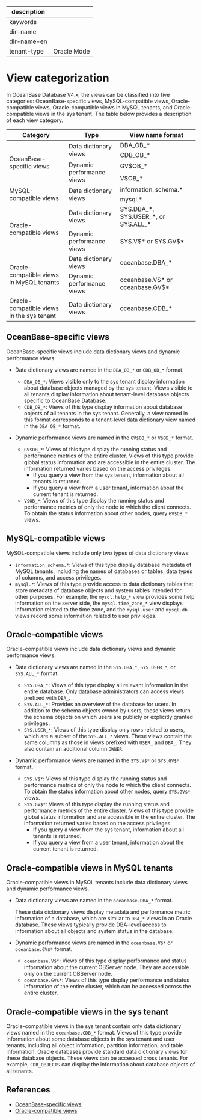 |description||
|---|---|
|keywords||
|dir-name||
|dir-name-en||
|tenant-type|Oracle Mode|

# View categorization

In OceanBase Database V4.x, the views can be classified into five categories: OceanBase-specific views, MySQL-compatible views, Oracle-compatible views, Oracle-compatible views in MySQL tenants, and Oracle-compatible views in the sys tenant. The table below provides a description of each view category.

<table>
  <thead>
    <tr>
      <th>Category</th>
      <th>Type</th>
      <th>View name format</th>
    </tr>
  </thead>
  <tr>
    <td rowspan="4">OceanBase-specific views</td>
    <td rowspan="2">Data dictionary views</td>
    <td>DBA_OB_*</td>
  </tr>
  <tr>
    <td>CDB_OB_*</td>
  </tr>
  <tr>
    <td rowspan="2">Dynamic performance views</td>
    <td>GV$OB_*</td>
  </tr>
  <tr>
    <td>V$OB_*</td>
  </tr>
  <tr>
    <td rowspan="2">MySQL-compatible views</td>
    <td rowspan="2">Data dictionary views</td>
    <td>information_schema.*</td>
  </tr>
  <tr>
    <td>mysql.*</td>
  </tr>
  <tr>
    <td rowspan="2">Oracle-compatible views</td>
    <td>Data dictionary views</td>
    <td>SYS.DBA_*, SYS.USER_*, or SYS.ALL_*</td>
  </tr>
  <tr>
    <td>Dynamic performance views</td>
    <td>SYS.V$* or SYS.GV$* </td>
  </tr>
  <tr>
    <td rowspan="2">Oracle-compatible views in MySQL tenants</td>
    <td>Data dictionary views</td>
    <td>oceanbase.DBA_*</td>
  </tr>
  <tr>
    <td>Dynamic performance views</td>
    <td>oceanbase.V$* or oceanbase.GV$*</td>
  </tr>
  <tr>
    <td>Oracle-compatible views in the sys tenant</td>
    <td>Data dictionary views</td>
    <td>oceanbase.CDB_*</td>
  </tr>
</table>

## OceanBase-specific views

OceanBase-specific views include data dictionary views and dynamic performance views. 

* Data dictionary views are named in the `DBA_OB_*` or `CDB_OB_*` format.
   
   * `DBA_OB_*`: Views visible only to the sys tenant display information about database objects managed by the sys tenant. Views visible to all tenants display information about tenant-level database objects specific to OceanBase Database. 
   * `CDB_OB_*`: Views of this type display information about database objects of all tenants in the sys tenant. Generally, a view named in this format corresponds to a tenant-level data dictionary view named in the `DBA_OB_*` format. 

* Dynamic performance views are named in the `GV$OB_*` or `V$OB_*` format.
   * `GV$OB_*`: Views of this type display the running status and performance metrics of the entire cluster. Views of this type provide global status information and are accessible in the entire cluster. 
      The information returned varies based on the access privileges.
      * If you query a view from the sys tenant, information about all tenants is returned. 
      * If you query a view from a user tenant, information about the current tenant is returned. 
   * `V$OB_*`: Views of this type display the running status and performance metrics of only the node to which the client connects. To obtain the status information about other nodes, query `GV$OB_*` views. 

## MySQL-compatible views

MySQL-compatible views include only two types of data dictionary views:

* `information_schema.*`: Views of this type display database metadata of MySQL tenants, including the names of databases or tables, data types of columns, and access privileges. 
* `mysql.*`: Views of this type provide access to data dictionary tables that store metadata of database objects and system tables intended for other purposes. For example, the `mysql.help_*` view provides some help information on the server side, the `mysql.time_zone_*` view displays information related to the time zone, and the `mysql.user` and `mysql.db` views record some information related to user privileges. 

## Oracle-compatible views

Oracle-compatible views include data dictionary views and dynamic performance views. 

* Data dictionary views are named in the `SYS.DBA_*`, `SYS.USER_*`, or `SYS.ALL_*` format.
   * `SYS.DBA_*`: Views of this type display all relevant information in the entire database. Only database administrators can access views prefixed with `DBA_`. 
   * `SYS.ALL_*`: Provides an overview of the database for users. In addition to the schema objects owned by users, these views return the schema objects on which users are publicly or explicitly granted privileges. 
   * `SYS.USER_*`: Views of this type display only rows related to users, which are a subset of the `SYS.ALL_*` views. These views contain the same columns as those in views prefixed with `USER_` and `DBA_`. They also contain an additional column `OWNER`. 

* Dynamic performance views are named in the `SYS.V$*` or `SYS.GV$*` format.
   * `SYS.V$*`: Views of this type display the running status and performance metrics of only the node to which the client connects. To obtain the status information about other nodes, query `SYS.GV$*` views. 
   * `SYS.GV$*`: Views of this type display the running status and performance metrics of the entire cluster. Views of this type provide global status information and are accessible in the entire cluster. 
      The information returned varies based on the access privileges.
      * If you query a view from the sys tenant, information about all tenants is returned. 
      * If you query a view from a user tenant, information about the current tenant is returned. 

## Oracle-compatible views in MySQL tenants

Oracle-compatible views in MySQL tenants include data dictionary views and dynamic performance views. 

* Data dictionary views are named in the `oceanbase.DBA_*` format.

   These data dictionary views display metadata and performance metric information of a database, which are similar to `DBA_*` views in an Oracle database. These views typically provide DBA-level access to information about all objects and system status in the database. 

* Dynamic performance views are named in the `oceanbase.V$*` or `oceanbase.GV$*` format.
   * `oceanbase.V$*`: Views of this type display performance and status information about the current OBServer node. They are accessible only on the current OBServer node. 
   * `oceanbase.GV$*`: Views of this type display performance and status information of the entire cluster, which can be accessed across the entire cluster. 

## Oracle-compatible views in the sys tenant

Oracle-compatible views in the sys tenant contain only data dictionary views named in the `oceanbase.CDB_*` format.
Views of this type provide information about some database objects in the sys tenant and user tenants, including all object information, partition information, and table information. Oracle databases provide standard data dictionary views for these database objects. These views can be accessed cross tenants. For example, `CDB_OBJECTS` can display the information about database objects of all tenants. 

## References

* [OceanBase-specific views](200.oceanBase-own-view-of-oracle-mode.md)
* [Oracle-compatible views](300.oracle-compatible-view-of-oracle-mode.md)
